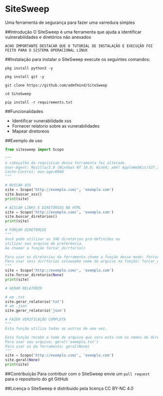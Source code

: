 # SiteSweep

Uma ferramenta de segurança para fazer uma varredura simples

##Introdução
O SiteSweep é uma ferramenta que ajuda a identificar vulnerabilidades e diretórios não anexados

`ACHO IMPORTANTE DESTACAR QUE O TUTORIAL DE INSTALAÇÃO E EXECUÇÃO FOI FEITO PARA O SISTEMA OPERACIONAL LINUX`

##Instalação
para instalar o SiteSweep execute os seguintes comandos:

```
pkg install python3 -y

pkg install git -y

git clone https://github.com/admfmind/SiteSweep

cd SiteSweep

pip install -r requirements.txt
```

##Funcionalidades
- Identificar vunerabilidade xss
- Fornecer relatorio sobre as vunerabilidades
- Mapear diretoreos

##Exemplo de uso
```py
from sitesweep import Scopo

"""
o cabeçalho da requisicao dessa ferramenta foi alterado.
User-Agent: Mozilla/5.0 (Windows NT 10.0; Win64; x64) AppleWebKit/537.36 (KHTML, like Gecko) Chrome/58.0.3029.110 Safari/537.3
Cache-Control: max-age=6000
"""

# BUSCAR XSS
site = Scopo('http://exemplo.com/', 'exemplo.com')
site.buscar_xss()
print(site)

# BISCAR LINKS E DIRETÓRIOS NO HTML
site = Scopo('http://exemplo.com/', 'exemplo.com')
site.buscar_diretorios()
print(site)

# FORÇAR DIRETORIOS
"""
Você pode utilizar os 340 diretórios pré-definidos ou
utilizar seu arquivo de preferencia.
Ao chamar a função forcar_dirrtorio()

Para usar os diretorios da ferramenta chame a função desse modo: forcar_dirrtorio(None)
Para usar seis dirrtorios colowuebo nome do arquivo na função: forcar_diretorio('exemplo.txt')
"""
site = Scopo('http://exemplo.com/', 'exemplo.com')
site.forcar_diretorio(None)
print(site)

# GERAR RELATÓRIO

# em .txt
site.gerar_relatorio('txt')
# em .json
site.gerar_relatorio('json')

# FAZER VERIFICAÇÃO COMPLETA
"""
Esta função utiliza todas as outras de uma vez.

Esta função recebe o nome do arquivo que sera esta com os nomes do diretorios. ela deve receber esse nome como uma string, caso queira usar os diretórios da ferramenta, utilize como parametros o None
Para usar seu arquivo: geral('exemplo.txt')
Para usar os da ferramenta: geral(None)
"""
site = Scopo('http://exemplo.com/', 'exemplo.com')
site.geral(None)
print(site)

```

##Contribuição
Para contribuir com o SiteSweep envie um `pull request` para o repositorio do git GitHub

##Licença
o SiteSweep é distribuido pela licença CC BY-NC 4.0

